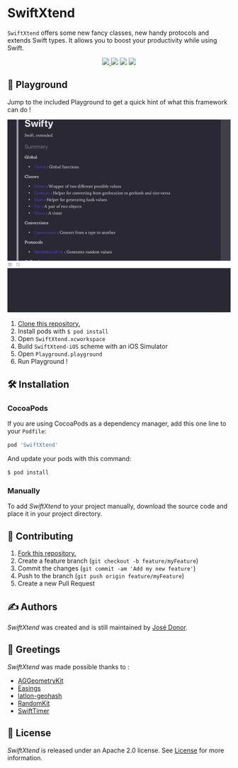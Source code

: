 # SwiftXtend

`SwiftXtend` offers some new fancy classes, new handy protocols and extends Swift types.
It allows you to boost your productivity while using Swift.
<p align="center">
	<a href="https://swift.org">
        <img src="https://img.shields.io/badge/Swift-4.2-orange.svg" />
    </a>
    <a>
        <img src="https://img.shields.io/badge/platform-iOS-lightgrey.svg" />
    </a>
    <a>
          <img src="https://img.shields.io/github/release/iDonJose/SwiftXtend.svg" />
    </a>
    <a href="https://cocoapods.org/pods/SwiftXtend">
          <img src="https://img.shields.io/cocoapods/v/SwiftXtend.svg" />
    </a>
</p>


## 🎲 Playground

Jump to the included Playground to get a quick hint of what this framework can do !

![](https://github.com/iDonJose/SwiftXtend/raw/master/Meta/Playground.gif)

 1. [Clone this repository.](https://github.com/idonjose/SwiftXtend/archive/master.zip)
 1. Install pods with `$ pod install`
 1. Open `SwiftXtend.xcworkspace`
 1. Build `SwiftXtend-iOS` scheme with an iOS Simulator
 1. Open `Playground.playground`
 1. Run Playground !


## 🛠 Installation

### CocoaPods

If you are using CocoaPods as a dependency manager, add this one line to your `Podfile`:

```ruby
pod 'SwiftXtend'
```

And update your pods with this command:

```bash
$ pod install
```

### Manually

To add *SwiftXtend* to your project manually, download the source code and place it in your project directory.


## 👋 Contributing

1. [Fork this repository.](https://github.com/idonjose/SwiftXtend/fork)
1. Create a feature branch (`git checkout -b feature/myFeature`)
1. Commit the changes (`git commit -am 'Add my new feature'`)
1. Push to the branch (`git push origin feature/myFeature`)
1. Create a new Pull Request


## ✍️ Authors
*SwiftXtend* was created and is still maintained by [José Donor](donor.develop@gmail.com).

## 👏 Greetings
*SwiftXtend* was made possible thanks to :
- [AGGeometryKit](https://github.com/agens-no/AGGeometryKit/blob/master/AGGeometryKit/AGKMath.m)
- [Easings](https://easings.net)
- [latlon-geohash](https://github.com/chrisveness/latlon-geohash)
- [RandomKit](https://github.com/nvzqz/RandomKit)
- [SwiftTimer](https://github.com/100mango/SwiftTimer)

## 📃 License
*SwiftXtend* is released under an Apache 2.0 license. See [License](https://github.com/idonjose/SwiftXtend/blob/master/LICENSE) for more information.

